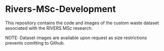 # Rivers-MSc-Development
This repository contains the code and images of the custom waste dataset associated with the RIVERS MSc research.


NOTE: Dataset images are available upon request as size restrictions prevents comitting to Github.
